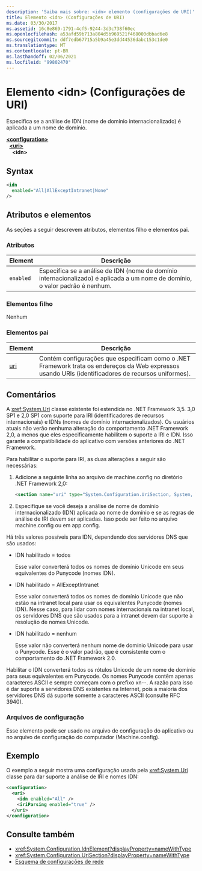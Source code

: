 ```yaml
---
description: 'Saiba mais sobre: <idn> elemento (configurações de URI)'
title: Elemento <idn> (Configurações de URI)
ms.date: 03/30/2017
ms.assetid: 16c8e869-1791-4cf5-9244-3d3c738f60ec
ms.openlocfilehash: a53afd59b713a804d5b969521f468000dbbad6e8
ms.sourcegitcommit: ddf7edb67715a5b9a45e3dd44536dabc153c1de0
ms.translationtype: MT
ms.contentlocale: pt-BR
ms.lasthandoff: 02/06/2021
ms.locfileid: "99802470"
---
```

# <a name="idn-element-uri-settings"></a>Elemento \<idn> (Configurações de URI)

Especifica se a análise de IDN (nome de domínio internacionalizado) é aplicada a um nome de domínio.
  
[**\<configuration>**](../configuration-element.md)  
&nbsp;&nbsp;[**\<uri>**](uri-element-uri-settings.md)  
&nbsp;&nbsp;&nbsp;&nbsp;**\<idn>**  
  
## <a name="syntax"></a>Syntax  
  
```xml
<idn
  enabled="All|AllExceptIntranet|None"
/>  
```  
  
## <a name="attributes-and-elements"></a>Atributos e elementos  

 As seções a seguir descrevem atributos, elementos filho e elementos pai.  
  
### <a name="attributes"></a>Atributos  

|**Element**|**Descrição**|  
|-----------------|---------------------|  
|`enabled`|Especifica se a análise de IDN (nome de domínio internacionalizado) é aplicada a um nome de domínio, o valor padrão é nenhum.|  

### <a name="child-elements"></a>Elementos filho

Nenhum
  
### <a name="parent-elements"></a>Elementos pai

|**Element**|**Descrição**|  
|-----------------|---------------------|  
|[uri](uri-element-uri-settings.md)|Contém configurações que especificam como o .NET Framework trata os endereços da Web expressos usando URIs (identificadores de recursos uniformes).|  

## <a name="remarks"></a>Comentários

A <xref:System.Uri> classe existente foi estendida no .NET Framework 3,5. 3,0 SP1 e 2,0 SP1 com suporte para IRI (identificadores de recursos internacionais) e IDNs (nomes de domínio internacionalizados). Os usuários atuais não verão nenhuma alteração do comportamento .NET Framework 2,0, a menos que eles especificamente habilitem o suporte a IRI e IDN. Isso garante a compatibilidade do aplicativo com versões anteriores do .NET Framework.

Para habilitar o suporte para IRI, as duas alterações a seguir são necessárias:

1. Adicione a seguinte linha ao arquivo de machine.config no diretório .NET Framework 2,0:
  
    ```xml  
    <section name="uri" type="System.Configuration.UriSection, System, Version=2.0.0.0, Culture=neutral, PublicKeyToken=b77a5c561934e089" />  
    ```  
  
2. Especifique se você deseja a análise de nome de domínio internacionalizado (IDN) aplicada ao nome de domínio e se as regras de análise de IRI devem ser aplicadas. Isso pode ser feito no arquivo machine.config ou em app.config.

 Há três valores possíveis para IDN, dependendo dos servidores DNS que são usados:

- IDN habilitado = todos  

     Esse valor converterá todos os nomes de domínio Unicode em seus equivalentes do Punycode (nomes IDN).

- IDN habilitado = AllExceptIntranet

     Esse valor converterá todos os nomes de domínio Unicode que não estão na intranet local para usar os equivalentes Punycode (nomes IDN). Nesse caso, para lidar com nomes internacionais na intranet local, os servidores DNS que são usados para a intranet devem dar suporte à resolução de nomes Unicode.

- IDN habilitado = nenhum

     Esse valor não converterá nenhum nome de domínio Unicode para usar o Punycode. Esse é o valor padrão, que é consistente com o comportamento do .NET Framework 2.0.

 Habilitar o IDN converterá todos os rótulos Unicode de um nome de domínio para seus equivalentes em Punycode. Os nomes Punycode contêm apenas caracteres ASCII e sempre começam com o prefixo xn--. A razão para isso é dar suporte a servidores DNS existentes na Internet, pois a maioria dos servidores DNS dá suporte somente a caracteres ASCII (consulte RFC 3940).

### <a name="configuration-files"></a>Arquivos de configuração

Esse elemento pode ser usado no arquivo de configuração do aplicativo ou no arquivo de configuração do computador (Machine.config).

## <a name="example"></a>Exemplo

O exemplo a seguir mostra uma configuração usada pela <xref:System.Uri> classe para dar suporte a análise de IRI e nomes IDN:

```xml
<configuration>
  <uri>
    <idn enabled="All" />
    <iriParsing enabled="true" />
  </uri>
</configuration>
```

## <a name="see-also"></a>Consulte também

- <xref:System.Configuration.IdnElement?displayProperty=nameWithType>
- <xref:System.Configuration.UriSection?displayProperty=nameWithType>
- [Esquema de configurações de rede](index.md)
